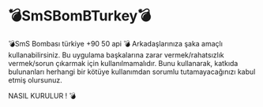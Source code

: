 # 💣SmSBomBTurkey💣
💣SmS Bombası türkiye +90 50 api 💣
Arkadaşlarınıza şaka amaçlı kullanabilirsiniz.
Bu uygulama başkalarına zarar vermek/rahatsızlık vermek/sorun çıkarmak için kullanılmamalıdır.
Bunu kullanarak, katkıda bulunanları herhangi bir kötüye kullanımdan sorumlu tutamayacağınızı kabul etmiş olursunuz.



NASIL KURULUR ! 💣
